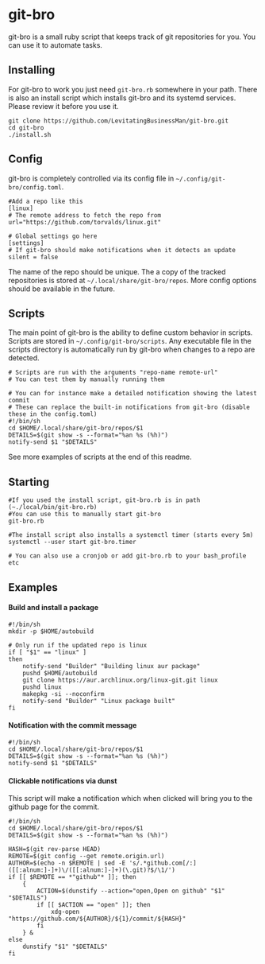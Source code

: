 # git-bro
git-bro is a small ruby script that keeps track of git repositories for you. You can use it to automate tasks.

## Installing
For git-bro to work you just need `git-bro.rb` somewhere in your path.
There is also an install script which installs git-bro and its systemd services. Please review it before you use it.
```SH
git clone https://github.com/LevitatingBusinessMan/git-bro.git
cd git-bro
./install.sh
```

## Config
git-bro is completely controlled via its config file in `~/.config/git-bro/config.toml`. 
```SH
#Add a repo like this
[linux]
# The remote address to fetch the repo from
url="https://github.com/torvalds/linux.git"

# Global settings go here
[settings]
# If git-bro should make notifications when it detects an update
silent = false
```
The name of the repo should be unique. The a copy of the tracked repositories is stored at `~/.local/share/git-bro/repos`. More config options should be available in the future.

## Scripts
The main point of git-bro is the ability to define custom behavior in scripts. Scripts are stored in `~/.config/git-bro/scripts`. Any executable file in the scripts directory is automatically run by git-bro when changes to a repo are detected.
```SH
# Scripts are run with the arguments "repo-name remote-url"
# You can test them by manually running them

# You can for instance make a detailed notification showing the latest commit
# These can replace the built-in notifications from git-bro (disable these in the config.toml)
#!/bin/sh
cd $HOME/.local/share/git-bro/repos/$1
DETAILS=$(git show -s --format="%an %s (%h)")
notify-send $1 "$DETAILS"
```
See more examples of scripts at the end of this readme.

## Starting
```SH
#If you used the install script, git-bro.rb is in path (~./local/bin/git-bro.rb)
#You can use this to manually start git-bro
git-bro.rb

#The install script also installs a systemctl timer (starts every 5m)
systemctl --user start git-bro.timer

# You can also use a cronjob or add git-bro.rb to your bash_profile etc
```

## Examples
#### Build and install a package
```SH
#!/bin/sh
mkdir -p $HOME/autobuild

# Only run if the updated repo is linux
if [ "$1" == "linux" ]
then
	notify-send "Builder" "Building linux aur package"
	pushd $HOME/autobuild
	git clone https://aur.archlinux.org/linux-git.git linux
	pushd linux
	makepkg -si --noconfirm
	notify-send "Builder" "Linux package built"
fi
```
#### Notification with the commit message
```SH
#!/bin/sh
cd $HOME/.local/share/git-bro/repos/$1
DETAILS=$(git show -s --format="%an %s (%h)")
notify-send $1 "$DETAILS"
```
#### Clickable notifications via dunst
This script will make a notification which when clicked will bring you to the github page for the commit.
```SH
#!/bin/sh
cd $HOME/.local/share/git-bro/repos/$1
DETAILS=$(git show -s --format="%an %s (%h)")

HASH=$(git rev-parse HEAD)
REMOTE=$(git config --get remote.origin.url)
AUTHOR=$(echo -n $REMOTE | sed -E 's/.*github.com[/:]([[:alnum:]-]+)\/([[:alnum:]-]+)(\.git)?$/\1/')
if [[ $REMOTE == *"github"* ]]; then
	{
		ACTION=$(dunstify --action="open,Open on github" "$1" "$DETAILS")
		if [[ $ACTION == "open" ]]; then
			xdg-open "https://github.com/${AUTHOR}/${1}/commit/${HASH}"
		fi
	} &
else
	dunstify "$1" "$DETAILS"
fi
```
